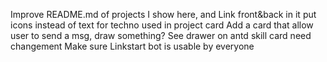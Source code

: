 Improve README.md of projects I show here, and Link front&back in it
put icons instead of text for techno used in project card
Add a card that allow user to send a msg, draw something? See drawer on antd
skill card need changement
Make sure Linkstart bot is usable by everyone